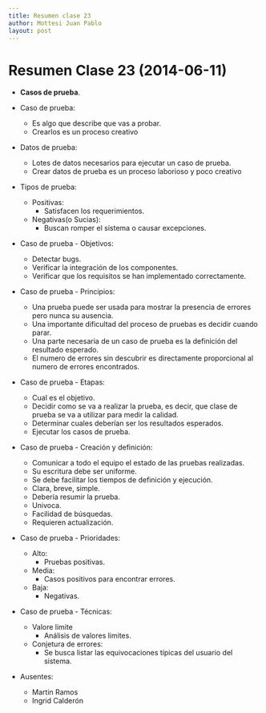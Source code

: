 ```yaml
---
title: Resumen clase 23
author: Mottesi Juan Pablo
layout: post
---
```


Resumen Clase 23 (2014-06-11)
===============

* **Casos de prueba**.

* Caso de prueba:
	- Es algo que describe que vas a probar.
    - Crearlos es un proceso creativo
	
* Datos de prueba:
	- Lotes de datos necesarios para ejecutar un caso de prueba.
    - Crear datos de prueba es un proceso laborioso y poco creativo
	
* Tipos de prueba:
	- Positivas:
        - Satisfacen los requerimientos.
    - Negativas(o Sucias):
        - Buscan romper el sistema o causar excepciones.
	  
* Caso de prueba - Objetivos:
	- Detectar bugs.
	- Verificar la integración de los componentes.
    - Verificar que los requisitos se han implementado correctamente.

* Caso de prueba - Principios:
	- Una prueba puede ser usada para mostrar la presencia de errores pero nunca su ausencia.
    - Una importante dificultad del proceso de pruebas es decidir cuando parar.
	- Una parte necesaria de un caso de prueba es la definición del resultado esperado.
    - El numero de errores sin descubrir es directamente proporcional al numero de errores encontrados.
    
* Caso de prueba - Etapas:
    - Cual es el objetivo.
    - Decidir como se va a realizar la prueba, es decir, que clase de prueba se va a utilizar para medir la calidad.
    - Determinar cuales deberían ser los resultados esperados.
    - Ejecutar los casos de prueba.
    
* Caso de prueba - Creación y definición:
    - Comunicar a todo el equipo el estado de las pruebas realizadas.
    - Su escritura debe ser uniforme.
    - Se debe facilitar los tiempos de definición y ejecución.
    - Clara, breve, simple.
    - Debería resumir la prueba.
    - Univoca.
    - Facilidad de búsquedas.
    - Requieren actualización.

* Caso de prueba - Prioridades:
    - Alto:
        - Pruebas positivas.
    - Media:
        - Casos positivos para encontrar errores.
    - Baja:
        - Negativas.

* Caso de prueba - Técnicas:
    - Valore limite
        - Análisis de valores limites.
    - Conjetura de errores:
        - Se busca listar las equivocaciones típicas del usuario del sistema.
        
* Ausentes: 
	- Martin Ramos 
    - Ingrid Calderón